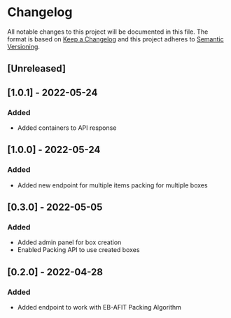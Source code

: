 # Changelog

All notable changes to this project will be documented in this file.
The format is based on [Keep a Changelog](http://keepachangelog.com/en/1.0.0/)
and this project adheres to [Semantic Versioning](http://semver.org/spec/v2.0.0.html).

## [Unreleased]

## [1.0.1] - 2022-05-24

### Added

- Added containers to API response

## [1.0.0] - 2022-05-24

### Added

- Added new endpoint for multiple items packing for multiple boxes

## [0.3.0] - 2022-05-05

### Added

- Added admin panel for box creation
- Enabled Packing API to use created boxes

## [0.2.0] - 2022-04-28

### Added

- Added endpoint to work with EB-AFIT Packing Algorithm